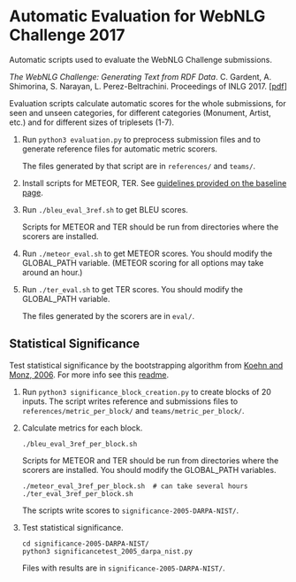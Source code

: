 # Automatic Evaluation for WebNLG Challenge 2017
Automatic scripts used to evaluate the WebNLG Challenge submissions.

_The WebNLG Challenge: Generating Text from RDF Data_. C. Gardent, A. Shimorina, S. Narayan, L. Perez-Beltrachini. Proceedings of INLG 2017. [[pdf](http://webnlg.loria.fr/pages/webnlg-challenge-report.pdf)]

Evaluation scripts calculate automatic scores for the whole submissions, for seen and unseen categories, for different categories (Monument, Artist, etc.) and for different sizes of triplesets (1-7). 

1. Run `python3 evaluation.py` to preprocess submission files and to generate reference files for automatic metric scorers.

    The files generated by that script are in `references/` and `teams/`.

2. Install scripts for METEOR, TER. See [guidelines provided on the baseline page](http://webnlg.loria.fr/pages/baseline.html).

3. Run `./bleu_eval_3ref.sh` to get BLEU scores.

    Scripts for METEOR and TER should be run from directories where the scorers are installed.

4. Run `./meteor_eval.sh` to get METEOR scores. You should modify the GLOBAL\_PATH variable. (METEOR scoring for all options may take around an hour.)
5. Run `./ter_eval.sh` to get TER scores. You should modify the GLOBAL\_PATH variable.

    The files generated by the scorers are in `eval/`.

## Statistical Significance
Test statistical significance by the bootstrapping algorithm from [Koehn and Monz, 2006](http://www.aclweb.org/anthology/W06-3114). For more info see this [readme](./significance-2005-DARPA-NIST/README).

1. Run `python3 significance_block_creation.py` to create blocks of 20 inputs.
	The script writes reference and submissions files to `references/metric_per_block/` and `teams/metric_per_block/`.

2. Calculate metrics for each block.
	```
    ./bleu_eval_3ref_per_block.sh
    ```
	Scripts for METEOR and TER should be run from directories where the scorers are installed. You should modify the GLOBAL\_PATH variables.
	```
	./meteor_eval_3ref_per_block.sh  # can take several hours
	./ter_eval_3ref_per_block.sh
	```
	The scripts write scores to `significance-2005-DARPA-NIST/`.

3. Test statistical significance.
	```
    cd significance-2005-DARPA-NIST/
	python3 significancetest_2005_darpa_nist.py
	```

	Files with results are in `significance-2005-DARPA-NIST/`.

